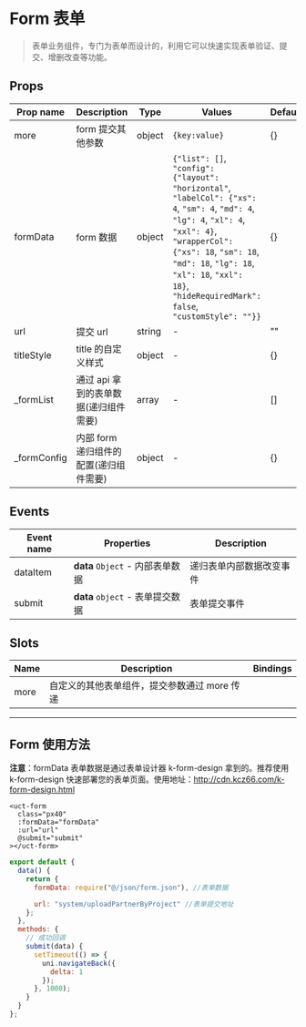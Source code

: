 # Form 表单

> 表单业务组件，专门为表单而设计的，利用它可以快速实现表单验证、提交、增删改查等功能。

## Props

| Prop name    | Description                            | Type   | Values                                                                                                                                                                                                                                                                           | Default |
| ------------ | -------------------------------------- | ------ | -------------------------------------------------------------------------------------------------------------------------------------------------------------------------------------------------------------------------------------------------------------------------------- | ------- |
| more         | form 提交其他参数                      | object | `{key:value}`                                                                                                                                                                                                                                                                    | {}      |
| formData     | form 数据                              | object | `{"list": []`, `"config": {"layout": "horizontal"`, `"labelCol": {"xs": 4`, `"sm": 4`, `"md": 4`, `"lg": 4`, `"xl": 4`, `"xxl": 4}`, `"wrapperCol": {"xs": 18`, `"sm": 18`, `"md": 18`, `"lg": 18`, `"xl": 18`, `"xxl": 18}`, `"hideRequiredMark": false`, `"customStyle": ""}}` | {}      |
| url          | 提交 url                               | string | -                                                                                                                                                                                                                                                                                | ""      |
| titleStyle   | title 的自定义样式                     | object | -                                                                                                                                                                                                                                                                                | {}      |
| \_formList   | 通过 api 拿到的表单数据(递归组件需要)  | array  | -                                                                                                                                                                                                                                                                                | []      |
| \_formConfig | 内部 form 递归组件的配置(递归组件需要) | object | -                                                                                                                                                                                                                                                                                | {}      |

## Events

| Event name | Properties                       | Description              |
| ---------- | -------------------------------- | ------------------------ |
| dataItem   | **data** `Object` - 内部表单数据 | 递归表单内部数据改变事件 |
| submit     | **data** `object` - 表单提交数据 | 表单提交事件             |

## Slots

| Name | Description                                  | Bindings |
| ---- | -------------------------------------------- | -------- |
| more | 自定义的其他表单组件，提交参数通过 more 传递 |          |

---

<!--
 * @Version: 1.0.0
 * @Author: 祸灵
 * @LastEditors: 祸灵
 * @Date: 2021-04-13 16:08:09
 * @LastEditTime: 2021-05-07 16:06:59
 * @Description:
-->

## Form 使用方法

**注意**：formData 表单数据是通过表单设计器 k-form-design 拿到的。推荐使用 k-form-design 快速部署您的表单页面。使用地址：http://cdn.kcz66.com/k-form-design.html

```vue
<uct-form
  class="px40"
  :formData="formData"
  :url="url"
  @submit="submit"
></uct-form>
```

```js
export default {
  data() {
    return {
      formData: require("@/json/form.json"), //表单数据

      url: "system/uploadPartnerByProject" //表单提交地址
    };
  },
  methods: {
    // 成功回调
    submit(data) {
      setTimeout(() => {
        uni.navigateBack({
          delta: 1
        });
      }, 1000);
    }
  }
};
```
